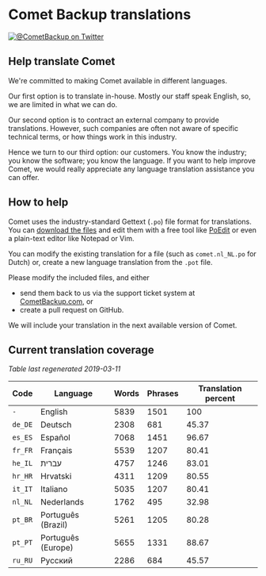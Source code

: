 # Comet Backup translations

[![@CometBackup on Twitter](https://img.shields.io/badge/twitter-%40CometBackup-blue.svg?style=flat)](https://twitter.com/CometBackup)

## Help translate Comet

We're committed to making Comet available in different languages.

Our first option is to translate in-house. Mostly our staff speak English, so, we are limited in what we can do.

Our second option is to contract an external company to provide translations. However, such companies are often not aware of specific technical terms, or how things work in this industry.

Hence we turn to our third option: our customers. You know the industry; you know the software; you know the language. If you want to help improve Comet, we would really appreciate any language translation assistance you can offer.

## How to help

Comet uses the industry-standard Gettext (`.po`) file format for translations. You can [download the files](https://github.com/CometBackup/translations/archive/master.zip) and edit them with a free tool like [PoEdit](https://poedit.net/) or even a plain-text editor like Notepad or Vim.

You can modify the existing translation for a file (such as `comet.nl_NL.po` for Dutch) or, create a new language translation from the `.pot` file.

Please modify the included files, and either 
- send them back to us via the support ticket system at [CometBackup.com](https://cometbackup.com/), or
- create a pull request on GitHub.

We will include your translation in the next available version of Comet.

## Current translation coverage

*Table last regenerated 2019-03-11*

|Code    |Language              |Words   |Phrases |Translation percent
|--------|----------------------|--------|--------|---------
|`-`     |English               |    5839|    1501|     100
|`de_DE` |Deutsch               |    2308|     681|   45.37
|`es_ES` |Español               |    7068|    1451|   96.67
|`fr_FR` |Français              |    5539|    1207|   80.41
|`he_IL` |עברית‬                 |    4757|    1246|   83.01
|`hr_HR` |Hrvatski              |    4311|    1209|   80.55
|`it_IT` |Italiano              |    5035|    1207|   80.41
|`nl_NL` |Nederlands            |    1762|     495|   32.98
|`pt_BR` |Português (Brazil)    |    5261|    1205|   80.28
|`pt_PT` |Português (Europe)    |    5655|    1331|   88.67
|`ru_RU` |Русский               |    2286|     684|   45.57

